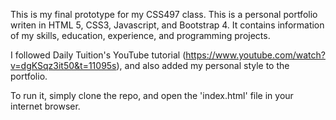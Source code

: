 This is my final prototype for my CSS497 class. 
This is a personal portfolio writen in HTML 5, CSS3, Javascript, and Bootstrap 4. It contains information of my skills, education, experience, and programming projects.

I followed Daily Tuition's YouTube tutorial (https://www.youtube.com/watch?v=dgKSqz3it50&t=11095s),
and also added my personal style to the portfolio.

To run it, simply clone the repo, and open the 'index.html' file in your internet browser.
